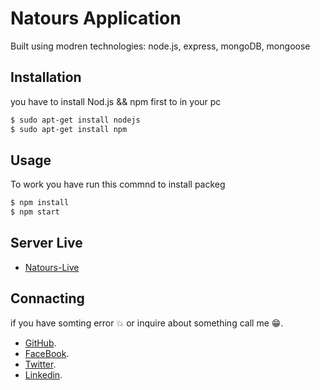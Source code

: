 # Natours Application

Built using modren technologies: node.js, express, mongoDB, mongoose

## Installation

you have to install Nod.js && npm first to in your pc

```bash
$ sudo apt-get install nodejs
$ sudo apt-get install npm
```

## Usage

To work you have run this commnd to install packeg

```bash
$ npm install
$ npm start
```

## Server Live

-   [Natours-Live](https://natours-nodejs.herokuapp.com/)

## Connacting

if you have somting error 💥 or inquire about something call me 😁.

-   [GitHub](https://github.com/ferastajuore).
-   [FaceBook](https://www.facebook.com/feras.tajuore).
-   [Twitter](https://twitter.com/Ferastajuore).
-   [Linkedin](https://www.linkedin.com/in/feras-tajuore-a72991183/).
